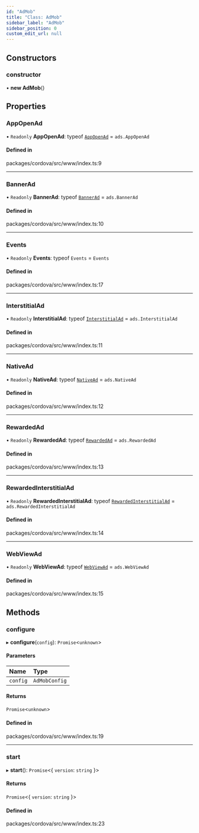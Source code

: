 ```yaml
---
id: "AdMob"
title: "Class: AdMob"
sidebar_label: "AdMob"
sidebar_position: 0
custom_edit_url: null
---
```


## Constructors

### constructor

• **new AdMob**()

## Properties

### AppOpenAd

• `Readonly` **AppOpenAd**: typeof [`AppOpenAd`](AppOpenAd.md) = `ads.AppOpenAd`

#### Defined in

packages/cordova/src/www/index.ts:9

___

### BannerAd

• `Readonly` **BannerAd**: typeof [`BannerAd`](BannerAd.md) = `ads.BannerAd`

#### Defined in

packages/cordova/src/www/index.ts:10

___

### Events

• `Readonly` **Events**: typeof `Events` = `Events`

#### Defined in

packages/cordova/src/www/index.ts:17

___

### InterstitialAd

• `Readonly` **InterstitialAd**: typeof [`InterstitialAd`](InterstitialAd.md) = `ads.InterstitialAd`

#### Defined in

packages/cordova/src/www/index.ts:11

___

### NativeAd

• `Readonly` **NativeAd**: typeof [`NativeAd`](NativeAd.md) = `ads.NativeAd`

#### Defined in

packages/cordova/src/www/index.ts:12

___

### RewardedAd

• `Readonly` **RewardedAd**: typeof [`RewardedAd`](RewardedAd.md) = `ads.RewardedAd`

#### Defined in

packages/cordova/src/www/index.ts:13

___

### RewardedInterstitialAd

• `Readonly` **RewardedInterstitialAd**: typeof [`RewardedInterstitialAd`](RewardedInterstitialAd.md) = `ads.RewardedInterstitialAd`

#### Defined in

packages/cordova/src/www/index.ts:14

___

### WebViewAd

• `Readonly` **WebViewAd**: typeof [`WebViewAd`](WebViewAd.md) = `ads.WebViewAd`

#### Defined in

packages/cordova/src/www/index.ts:15

## Methods

### configure

▸ **configure**(`config`): `Promise`<`unknown`\>

#### Parameters

| Name | Type |
| :------ | :------ |
| `config` | `AdMobConfig` |

#### Returns

`Promise`<`unknown`\>

#### Defined in

packages/cordova/src/www/index.ts:19

___

### start

▸ **start**(): `Promise`<{ `version`: `string`  }\>

#### Returns

`Promise`<{ `version`: `string`  }\>

#### Defined in

packages/cordova/src/www/index.ts:23
